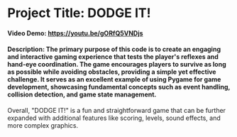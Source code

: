 # Project Title: DODGE IT!
#### Video Demo: https://youtu.be/gORfQ5VNDjs
#### Description: The primary purpose of this code is to create an engaging and interactive gaming experience that tests the player's reflexes and hand-eye coordination. The game encourages players to survive as long as possible while avoiding obstacles, providing a simple yet effective challenge. It serves as an excellent example of using Pygame for game development, showcasing fundamental concepts such as event handling, collision detection, and game state management.
Overall, "DODGE IT!" is a fun and straightforward game that can be further expanded with additional features like scoring, levels, sound effects, and more complex graphics.

